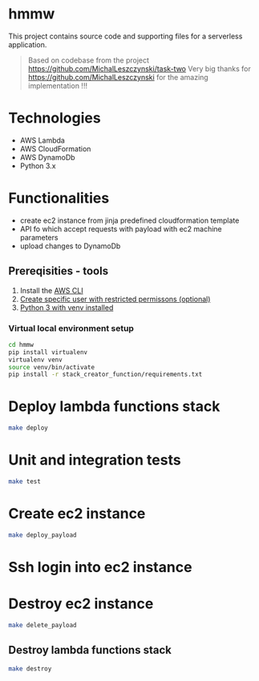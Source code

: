 # hmmw

This project contains source code and supporting files for a serverless application.

> Based on codebase from the project https://github.com/MichalLeszczynski/task-two
> Very big thanks for https://github.com/MichalLeszczynski for the amazing implementation !!! 

# Technologies
- AWS Lambda
- AWS CloudFormation
- AWS DynamoDb
- Python 3.x

# Functionalities

- create ec2 instance from jinja predefined cloudformation template
- API fo which accept requests with payload with ec2 machine parameters
- upload changes to DynamoDb

## Prereqisities - tools

1. Install the [AWS CLI](https://docs.aws.amazon.com/cli/latest/userguide/cli-chap-install.html) 
2. [Create specific user with restricted permissons (optional)](Permissions-accounts-set-up/README.md) 
3. [Python 3 with venv installed](https://www.python.org/downloads/)

### Virtual local environment setup

```bash
cd hmmw
pip install virtualenv
virtualenv venv
source venv/bin/activate
pip install -r stack_creator_function/requirements.txt
```

# Deploy lambda functions stack

```bash
make deploy
```

# Unit and integration tests

```bash
make test
```

# Create ec2 instance

```bash
make deploy_payload
```

# Ssh login into ec2 instance

# Destroy ec2 instance

```bash
make delete_payload
```

## Destroy lambda functions stack

```bash
make destroy
```
